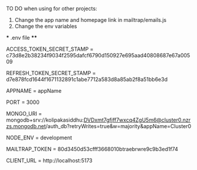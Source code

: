 TO DO when using for other projects:

1. Change the app name and homepage link in mailtrap/emails.js
2. Change the env variables

**\*** .env file **\*\***

ACCESS_TOKEN_SECRET_STAMP = c73d8e2b38234f9034f2595dafcf6790d150927e695aad40808687e67a00509

REFRESH_TOKEN_SECRET_STAMP = d7e878fcd1644f1671132891c1abe7712a583d8a85ab2f8a51bb6e3d

APPNAME = appName

PORT = 3000

MONGO_URI = mongodb+srv://kolipakasiddhu:DVDxmt7gfjff7wxcq4ZgU5m6@cluster0.nzrzs.mongodb.net/auth_db?retryWrites=true&w=majority&appName=Cluster0

NODE_ENV = development

MAILTRAP_TOKEN = 80d3450d53cfff3668010btraebrwre9c9b3ed1f74

CLIENT_URL = http://localhost:5173
